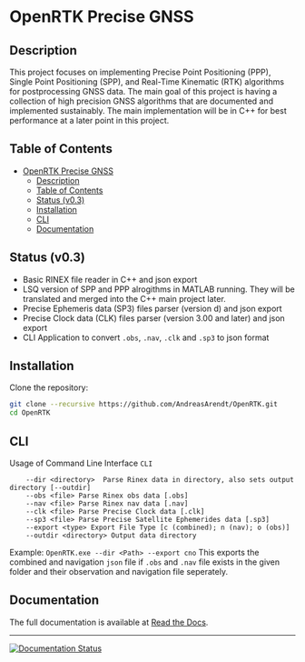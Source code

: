 # OpenRTK Precise GNSS

## Description

This project focuses on implementing Precise Point Positioning (PPP), Single Point Positioning (SPP), and Real-Time Kinematic (RTK) algorithms for postprocessing GNSS data. The main goal of this project is having a collection of high precision GNSS algorithms that are documented and implemented sustainably. The main implementation will be in C++ for best performance at a later point in this project.

## Table of Contents

- [OpenRTK Precise GNSS](#openrtk-precise-gnss)
  - [Description](#description)
  - [Table of Contents](#table-of-contents)
  - [Status (v0.3)](#status-v03)
  - [Installation](#installation)
  - [CLI](#cli)
  - [Documentation](#documentation)

## Status (v0.3)

- Basic RINEX file reader in C++ and json export
- LSQ version of SPP and PPP alrogithms in MATLAB running. They will be translated and merged into the C++ main project later.
- Precise Ephemeris data (SP3) files parser (version d) and json export
- Precise Clock data (CLK) files parser (version 3.00 and later) and json export
- CLI Application to convert `.obs`, `.nav`, `.clk` and `.sp3` to json format

## Installation

Clone the repository:

   ```bash
   git clone --recursive https://github.com/AndreasArendt/OpenRTK.git
   cd OpenRTK
   ```

## CLI
Usage of Command Line Interface `CLI`
```
	--dir <directory>  Parse Rinex data in directory, also sets output directory [--outdir]
	--obs <file> Parse Rinex obs data [.obs]
	--nav <file> Parse Rinex nav data [.nav]
	--clk <file> Parse Precise Clock data [.clk]
	--sp3 <file> Parse Precise Satellite Ephemerides data [.sp3]
	--export <type> Export File Type [c (combined); n (nav); o (obs)]
	--outdir <directory> Output data directory
```

Example:
`OpenRTK.exe --dir <Path> --export cno`
This exports the combined and navigation `json` file if `.obs` and `.nav` file exists in the given folder and their observation and navigation file seperately.

## Documentation                                                               
The full documentation is available at [Read the Docs](https://docopenrtk.readthedocs.io).

---

[![Documentation Status](https://readthedocs.org/projects/docopenrtk/badge/?version=latest)](https://docopenrtk.readthedocs.io/en/latest/?badge=latest)

